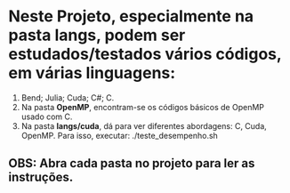 # **Neste Projeto**, especialmente na pasta langs, podem ser estudados/testados vários códigos, em várias linguagens: 
1. Bend; Julia; Cuda; C#; C.
2. Na pasta **OpenMP**, encontram-se os códigos básicos de OpenMP usado com C.
3. Na pasta **langs/cuda**, dá para ver diferentes abordagens: C, Cuda, OpenMP. Para isso, executar:
    ./teste_desempenho.sh

## OBS: Abra cada pasta no projeto para ler as instruções.

